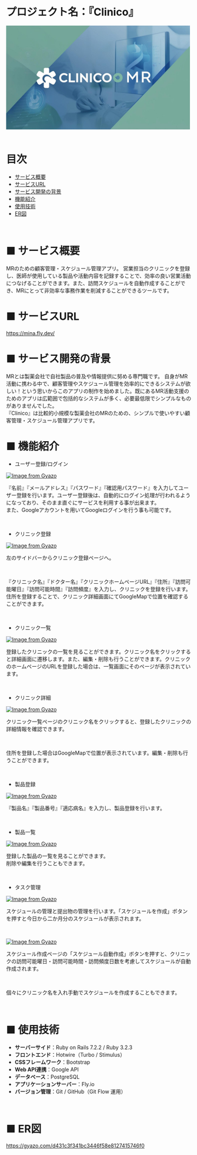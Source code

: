# プロジェクト名：『Clinico』
<img width="500" src="app/assets/images/clinico.jpg"><br>
<br>

# 目次
- [サービス概要](#-サービス概要)
- [サービスURL](#-サービスurl)
- [サービス開発の背景](#-サービス開発の背景)
- [機能紹介](#-機能紹介)
- [使用技術](#-使用技術)
- [ER図](#-er図)<br>
<br>

# ■ サービス概要
MRのための顧客管理・スケジュール管理アプリ。
営業担当のクリニックを登録し、医師が使用している製品や活動内容を記録することで、効率の良い営業活動につなげることができます。また、訪問スケジュールを自動作成することができ、MRにとって非効率な事務作業を削減することができるツールです。

# ■ サービスURL
https://mina.fly.dev/

# ■ サービス開発の背景
MRとは製薬会社で自社製品の普及や情報提供に努める専門職です。
自身がMR活動に携わる中で、顧客管理やスケジュール管理を効率的にできるシステムが欲しい！という思いからこのアプリの制作を始めました。既にあるMR活動支援のためのアプリは広範囲で包括的なシステムが多く、必要最低限でシンプルなものがありませんでした。
<br>
『Clinico』は比較的小規模な製薬会社のMRのための、シンプルで使いやすい顧客管理・スケジュール管理アプリです。
<br>

# ■ 機能紹介
- ユーザー登録/ログイン

[![Image from Gyazo](https://i.gyazo.com/e0373d52a091c66a759daefbc97817be.png)](https://gyazo.com/e0373d52a091c66a759daefbc97817be)
<p align="left">『名前』『メールアドレス』『パスワード』『確認用パスワード』を入力してユーザー登録を行います。ユーザー登録後は、自動的にログイン処理が行われるようになっており、そのまま直ぐにサービスを利用する事が出来ます。<br>また、Googleアカウントを用いてGoogleログインを行う事も可能です。</p>
<br>

- クリニック登録

[![Image from Gyazo](https://i.gyazo.com/6230c484da0a4fb5b9ba434fe1e72605.gif)](https://gyazo.com/6230c484da0a4fb5b9ba434fe1e72605)
<p align="left">左のサイドバーからクリニック登録ページへ。<p>
<br>
<p align="left">『クリニック名』『ドクター名』『クリニックホームページURL』『住所』『訪問可能曜日』『訪問可能時間』『訪問頻度』を入力し、クリニックを登録を行います。住所を登録することで、クリニック詳細画面にてGoogleMapで位置を確認することができます。<p> 
<br>

- クリニック一覧
 
[![Image from Gyazo](https://i.gyazo.com/fb0bc3ecb2ab62ea39c792b8906c0a9a.gif)](https://gyazo.com/fb0bc3ecb2ab62ea39c792b8906c0a9a)
 <p align="left">登録したクリニックの一覧を見ることができます。クリニック名をクリックすると詳細画面に遷移します。また、編集・削除も行うことができます。クリニックのホームページのURLを登録した場合は、一覧画面にそのページが表示されています。<p> 
<br>

- クリニック詳細

[![Image from Gyazo](https://i.gyazo.com/ec83f8f1e60ce1396b5506513fcce62f.png)](https://gyazo.com/ec83f8f1e60ce1396b5506513fcce62f) <br>
<p align="left">クリニック一覧ページのクリニック名をクリックすると、登録したクリニックの詳細情報を確認できます。<p>
<br>
 <p align="left">住所を登録した場合はGoogleMapで位置が表示されています。編集・削除も行うことができます。<p> 
<br>

- 製品登録

[![Image from Gyazo](https://i.gyazo.com/165248376d5eae4600f0831807426d05.gif)](https://gyazo.com/165248376d5eae4600f0831807426d05)
 <p align="left">『製品名』『製品番号』『適応病名』を入力し、製品登録を行います。<p> 
<br>

- 製品一覧

[![Image from Gyazo](https://i.gyazo.com/58baae81e556f6c167e2c2e853dc44a3.gif)](https://gyazo.com/58baae81e556f6c167e2c2e853dc44a3)
 <p align="left">登録した製品の一覧を見ることができます。<br>
 削除や編集を行うこともできます。<p> 
<br>

- タスク管理

[![Image from Gyazo](https://i.gyazo.com/0665df694f49aa9d1ccc324709294572.gif)](https://gyazo.com/0665df694f49aa9d1ccc324709294572)
 <p align="left">スケジュールの管理と提出物の管理を行います。「スケジュールを作成」ボタンを押すと今日から二か月分のスケジュールが表示されます。<p>
 <br>

[![Image from Gyazo](https://i.gyazo.com/6a20c0e478422ea15751df56aa5945cd.gif)](https://gyazo.com/6a20c0e478422ea15751df56aa5945cd)
<p align="left">スケジュール作成ページの「スケジュール自動作成」ボタンを押すと、クリニックの訪問可能曜日・訪問可能時間・訪問頻度日数を考慮してスケジュールが自動作成されます。<p>
<br>
<p align="left">個々にクリニック名を入れ手動でスケジュールを作成することもできます。<p> 
<br>

# ■ 使用技術
- **サーバーサイド**：Ruby on Rails 7.2.2 / Ruby 3.2.3  
- **フロントエンド**：Hotwire（Turbo / Stimulus）  
- **CSSフレームワーク**：Bootstrap  
- **Web API連携**：Google API  
- **データベース**：PostgreSQL  
- **アプリケーションサーバー**：Fly.io  
- **バージョン管理**：Git / GitHub（Git Flow 運用）
<br>

# ■ ER図
https://gyazo.com/d431c3f341bc3446f58e8127415746f0
<br>
